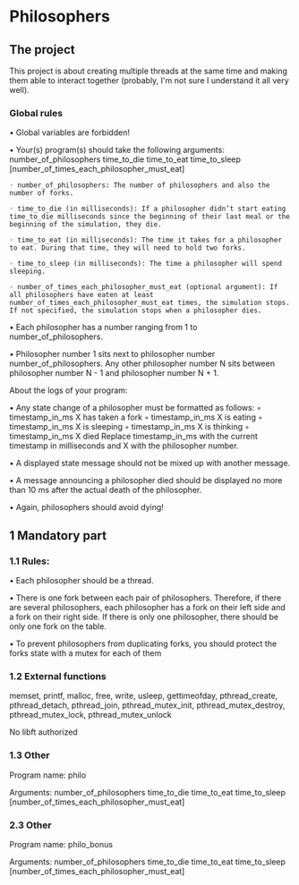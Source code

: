 # Philosophers

## The project

This project is about creating multiple threads at the same time and making them able to interact together (probably, I'm not sure I understand it all very well).

### Global rules

• Global variables are forbidden!

• Your(s) program(s) should take the following arguments: number_of_philosophers time_to_die time_to_eat time_to_sleep [number_of_times_each_philosopher_must_eat]

	◦ number_of_philosophers: The number of philosophers and also the number of forks.

	◦ time_to_die (in milliseconds): If a philosopher didn’t start eating time_to_die milliseconds since the beginning of their last meal or the beginning of the simulation, they die.

	◦ time_to_eat (in milliseconds): The time it takes for a philosopher to eat. During that time, they will need to hold two forks.

	◦ time_to_sleep (in milliseconds): The time a philosopher will spend sleeping.

	◦ number_of_times_each_philosopher_must_eat (optional argument): If all philosophers have eaten at least number_of_times_each_philosopher_must_eat times, the simulation stops. If not specified, the simulation stops when a philosopher dies.

• Each philosopher has a number ranging from 1 to number_of_philosophers.

• Philosopher number 1 sits next to philosopher number number_of_philosophers. Any other philosopher number N sits between philosopher number N - 1 and philosopher number N + 1.

About the logs of your program:

• Any state change of a philosopher must be formatted as follows:
	◦ timestamp_in_ms X has taken a fork
	◦ timestamp_in_ms X is eating
	◦ timestamp_in_ms X is sleeping
	◦ timestamp_in_ms X is thinking
	◦ timestamp_in_ms X died
	Replace timestamp_in_ms with the current timestamp in milliseconds and X with the philosopher number.

• A displayed state message should not be mixed up with another message.

• A message announcing a philosopher died should be displayed no more than 10 ms
after the actual death of the philosopher.

• Again, philosophers should avoid dying!

## 1 Mandatory part

### 1.1 Rules:

• Each philosopher should be a thread.

• There is one fork between each pair of philosophers. Therefore, if there are several philosophers, each philosopher has a fork on their left side and a fork on their right side. If there is only one philosopher, there should be only one fork on the table.

• To prevent philosophers from duplicating forks, you should protect the forks state with a mutex for each of them

### 1.2 External functions

memset, printf, malloc, free, write, usleep, gettimeofday, pthread_create, pthread_detach, pthread_join, pthread_mutex_init, pthread_mutex_destroy, pthread_mutex_lock, pthread_mutex_unlock

No libft authorized

### 1.3 Other

Program name: philo

Arguments: number_of_philosophers time_to_die time_to_eat time_to_sleep [number_of_times_each_philosopher_must_eat]

### 2.3 Other

Program name: philo_bonus

Arguments: number_of_philosophers time_to_die time_to_eat time_to_sleep [number_of_times_each_philosopher_must_eat]
